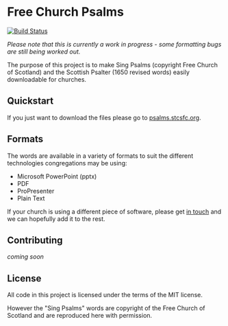 Free Church Psalms
==================

[![Build Status](https://semaphoreci.com/api/v1/monty5811/free-church-psalms/branches/master/badge.svg)](https://semaphoreci.com/monty5811/free-church-psalms)

*Please note that this is currently a work in progress - some formatting bugs are still being worked out.*

The purpose of this project is to make Sing Psalms (copyright Free Church of Scotland) and the Scottish Psalter (1650 revised words) easily downloadable for churches.

## Quickstart

If you just want to download the files please go to [psalms.stcsfc.org](https://psalms.stcsfc.org).

## Formats

The words are available in a variety of formats to suit the different technologies congregations may be using:

 * Microsoft PowerPoint (pptx)
 * PDF
 * ProPresenter
 * Plain Text

If your church is using a different piece of software, please get [in touch](mailto:production@stcolumbas.freechurch.org) and we can hopefully add it to the rest.


## Contributing

*coming soon*

## License

All code in this project is licensed under the terms of the MIT license.

However the "Sing Psalms" words are copyright of the Free Church of Scotland and are reproduced here with permission.
